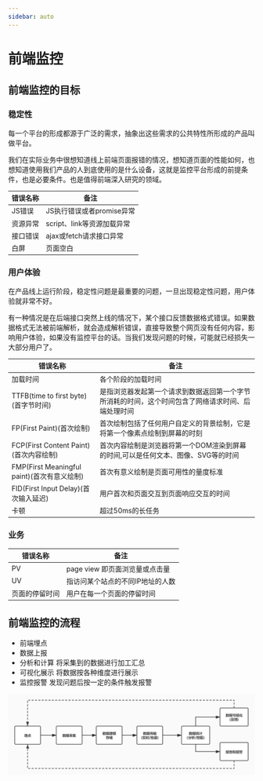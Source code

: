 ```yaml
---
sidebar: auto
---
```

# 前端监控

## 前端监控的目标

### 稳定性
每一个平台的形成都源于广泛的需求，抽象出这些需求的公共特性所形成的产品叫做平台。

我们在实际业务中很想知道线上前端页面报错的情况，想知道页面的性能如何，也想知道使用我们产品的人到底使用的是什么设备，这就是监控平台形成的前提条件，也是必要条件。也是值得前端深入研究的领域。

|错误名称|备注|
|--|--|
|JS错误	|JS执行错误或者promise异常
|资源异常	|script、link等资源加载异常
|接口错误	|ajax或fetch请求接口异常
|白屏	|页面空白

### 用户体验
在产品线上运行阶段，稳定性问题是最重要的问题，一旦出现稳定性问题，用户体验就非常不好。

有一种情况是在后端接口突然上线的情况下，某个接口反馈数据格式错误。如果数据格式无法被前端解析，就会造成解析错误，直接导致整个网页没有任何内容，影响用户体验，如果没有监控平台的话。当我们发现问题的时候，可能就已经损失一大部分用户了。

|错误名称|	备注|
|---|----------|
|加载时间	|各个阶段的加载时间|
|TTFB(time to first byte)(首字节时间)	|是指浏览器发起第一个请求到数据返回第一个字节所消耗的时间，这个时间包含了网络请求时间、后端处理时间|
|FP(First Paint)(首次绘制)	|首次绘制包括了任何用户自定义的背景绘制，它是将第一个像素点绘制到屏幕的时刻
|FCP(First Content Paint)(首次内容绘制)	|首次内容绘制是浏览器将第一个DOM渲染到屏幕的时间,可以是任何文本、图像、SVG等的时间
|FMP(First Meaningful paint)(首次有意义绘制) |	首次有意义绘制是页面可用性的量度标准
|FID(First Input Delay)(首次输入延迟)|	用户首次和页面交互到页面响应交互的时间
|卡顿	|超过50ms的长任务

### 业务
|错误名称	|备注|
|--|--|
|PV|	page view 即页面浏览量或点击量|
|UV|	指访问某个站点的不同IP地址的人数|
|页面的停留时间	|用户在每一个页面的停留时间|

## 前端监控的流程
- 前端埋点
- 数据上报
- 分析和计算 将采集到的数据进行加工汇总
- 可视化展示 将数据按各种维度进行展示
- 监控报警 发现问题后按一定的条件触发报警

![前端监控](../images/monitor/01.jpeg)
